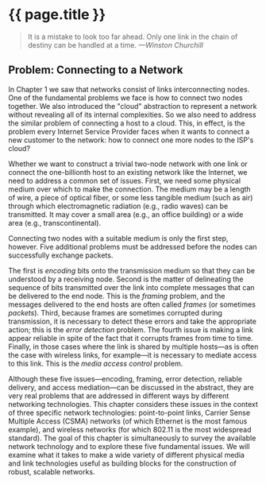 # {{ page.title }}

> It is a mistake to look too far ahead. Only one link in the chain of
> destiny can be handled at a time. *—Winston Churchill*

## Problem: Connecting to a Network

In Chapter 1 we saw that networks consist of links interconnecting
nodes. One of the fundamental problems we face is how to connect two
nodes together. We also introduced the "cloud" abstraction to represent
a network without revealing all of its internal complexities. So we also
need to address the similar problem of connecting a host to a cloud.
This, in effect, is the problem every Internet Service Provider faces
when it wants to connect a new customer to the network: how to connect
one more nodes to the ISP's cloud?

Whether we want to construct a trivial two-node network with one link or
connect the one-billionth host to an existing network like the Internet,
we need to address a common set of issues. First, we need some physical
medium over which to make the connection. The medium may be a length of
wire, a piece of optical fiber, or some less tangible medium (such as
air) through which electromagnetic radiation (e.g., radio waves) can be
transmitted. It may cover a small area (e.g., an office building) or a
wide area (e.g., transcontinental).

Connecting two nodes with a suitable medium is only the first step,
however. Five additional problems must be addressed before the nodes can
successfully exchange packets.

The first is *encoding* bits onto the transmission medium so that they
can be understood by a receiving node. Second is the matter of
delineating the sequence of bits transmitted over the link into complete
messages that can be delivered to the end node. This is the *framing*
problem, and the messages delivered to the end hosts are often called
*frames* (or sometimes *packets*). Third, because frames are sometimes
corrupted during transmission, it is necessary to detect these errors
and take the appropriate action; this is the *error detection* problem.
The fourth issue is making a link appear reliable in spite of the fact
that it corrupts frames from time to time. Finally, in those cases where
the link is shared by multiple hosts—as is often the case with
wireless links, for example—it is necessary to mediate access to this
link. This is the *media access control* problem.

Although these five issues—encoding, framing, error detection,
reliable delivery, and access mediation—can be discussed in the
abstract, they are very real problems that are addressed in different
ways by different networking technologies. This chapter considers these
issues in the context of three specific network technologies:
point-to-point links, Carrier Sense Multiple Access (CSMA) networks (of
which Ethernet is the most famous example), and wireless networks (for
which 802.11 is the most widespread standard). The goal of this
chapter is simultaneously to survey the available network technology and
to explore these five fundamental issues. We will examine what it takes
to make a wide variety of different physical media and link technologies
useful as building blocks for the construction of robust, scalable
networks.
